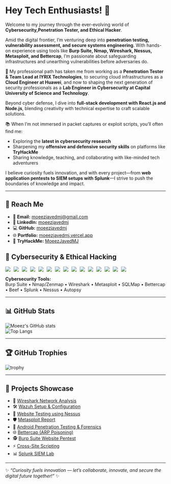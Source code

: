 # Hey Tech Enthusiasts! 👋  
Welcome to my journey through the ever-evolving world of **Cybersecurity,Penetration Tester, and Ethical Hacker**.  

Amid the digital frontier, I’m venturing deep into **penetration testing, vulnerability assessment, and secure systems engineering**. With hands-on experience using tools like **Burp Suite, Nmap, Wireshark, Nessus, Metasploit, and Bettercap**, I’m passionate about safeguarding infrastructures and unearthing vulnerabilities before adversaries do.  

🚀 My professional path has taken me from working as a **Penetration Tester & Team Lead at IYRIX Technologies**, to securing cloud infrastructures as a **Cloud Engineer at Huawei**, and now to shaping the next generation of security professionals as a **Lab Engineer in Cybersecurity at Capital University of Science and Technology**.  

Beyond cyber defense, I dive into **full-stack development with React.js and Node.js**, blending creativity with technical expertise to craft scalable solutions.  

📚 When I’m not immersed in packet captures or exploit scripts, you’ll often find me:  
- Exploring the **latest in cybersecurity research**  
- Sharpening my **offensive and defensive security skills** on platforms like **TryHackMe**  
- Sharing knowledge, teaching, and collaborating with like-minded tech adventurers  

I believe curiosity fuels innovation, and with every project—from **web application pentests to SIEM setups with Splunk**—I strive to push the boundaries of knowledge and impact.  

---

## 🔗 Reach Me
- 📧 **Email:** [moeezjavedmj@gmail.com](mailto:moeezjavedmj@gmail.com)  
- 💼 **LinkedIn:** [moeezjavedmj](https://www.linkedin.com/in/moeezjavedmj)  
- 💻 **GitHub:** [moeezjavedmj](https://github.com/moeezjavedmj)  
- 🌐 **Portfolio:** [moeezjavedmj.vercel.app](https://moeezjavedmj.vercel.app)  
- 🎯 **TryHackMe:** [MoeezJavedMJ](https://tryhackme.com/r/p/MoeezJavedMJ)  

<h2>🔐 Cybersecurity & Ethical Hacking</h2>

<div style="display: flex; flex-wrap: wrap; gap: 10px; align-items: center;">
  <img src="https://img.shields.io/badge/-Ethical%20Hacker-000000?style=flat&logo=hackaday&logoColor=white" />
  <img src="https://img.shields.io/badge/-Penetration%20Tester-FF0000?style=flat&logo=probot&logoColor=white" />
  <img src="https://img.shields.io/badge/-Kali%20Linux-557C94?style=flat&logo=kalilinux&logoColor=white" />
  <img src="https://img.shields.io/badge/-Burp%20Suite-FF6F00?style=flat&logo=burp-suite&logoColor=white" />
  <img src="https://img.shields.io/badge/-Metasploit-2E86C1?style=flat&logo=metasploit&logoColor=white" />
  <img src="https://img.shields.io/badge/-Wireshark-1679A7?style=flat&logo=wireshark&logoColor=white" />
  <img src="https://img.shields.io/badge/-Nmap-4682B4?style=flat&logo=securityscorecard&logoColor=white" />
  <img src="https://img.shields.io/badge/-SQLMap-F39C12?style=flat&logo=sqlite&logoColor=white" />
  <img src="https://img.shields.io/badge/-Bettercap-6C3483?style=flat&logo=gnometerminal&logoColor=white" />
  <img src="https://img.shields.io/badge/-BeEF-E74C3C?style=flat&logo=redhat&logoColor=white" />
  <img src="https://img.shields.io/badge/-Splunk-000000?style=flat&logo=splunk&logoColor=white" />
  <img src="https://img.shields.io/badge/-Nessus-00AEEF?style=flat&logo=nessus&logoColor=white" />
  <img src="https://img.shields.io/badge/-Autopsy-34495E?style=flat&logo=archive&logoColor=white" />
  <img src="https://img.shields.io/badge/-TryHackMe-212C42?style=flat&logo=tryhackme&logoColor=red" />
  <img src="https://img.shields.io/badge/-HackTheBox-111927?style=flat&logo=hackthebox&logoColor=green" />
</div>


**Cybersecurity Tools:**  
Burp Suite • Nmap/Zenmap • Wireshark • Metasploit • SQLMap • Bettercap • Beef • Splunk • Nessus • Autopsy  

---

## 📊 GitHub Stats  
![Moeez's GitHub stats](https://github-readme-stats.vercel.app/api?username=moeezjavedmj&show_icons=true&theme=radical)  
![Top Langs](https://github-readme-stats.vercel.app/api/top-langs/?username=moeezjavedmj&layout=compact&theme=radical)  

---

## 🏆 GitHub Trophies  
![trophy](https://github-profile-trophy.vercel.app/?username=moeezjavedmj&theme=onedark&column=7)  

---

## 📌 Projects Showcase  
- 📡 [Wireshark Network Analysis](https://github.com/moeezjavedmj/-Network-Packet-Analysis-Wireshark-.git)  
- 🛠 [Wazuh Setup & Configuration](https://github.com/moeezjavedmj/Wazuh-download-configure-and-Working)  
- 🔐 [Website Testing using Nessus](https://github.com/moeezjavedmj/Nessus)  
- 🛡 [Metasploit Report](https://github.com/moeezjavedmj/Metasploit-Report)  
- 📱 [Android Penetration Testing & Forensics](https://github.com/moeezjavedmj/Andriod-Penetration-Testing-and-Forensics.git)  
- 🌐 [Bettercap (ARP Poisoning)](https://github.com/moeezjavedmj/Bettercap.git)  
- 🕵️ [Burp Suite Website Pentest](https://github.com/moeezjavedmj/Burpsuite.git)  
- ⚡ [Cross-Site Scripting](https://github.com/moeezjavedmj/Cross-Site-Scripting.git)  
- 📊 [Splunk SIEM Lab](https://github.com/moeezjavedmj/Splunk.git)  


---

✨ *“Curiosity fuels innovation — let’s collaborate, innovate, and secure the digital future together!”* ✨
